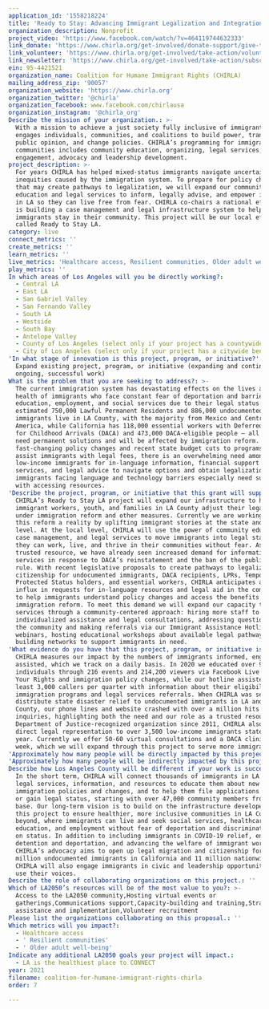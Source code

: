 ```yaml
---
application_id: '1558218224'
title: 'Ready to Stay: Advancing Immigrant Legalization and Integration in LA County'
organization_description: Nonprofit
project_video: 'https://www.facebook.com/watch/?v=464119744632333'
link_donate: 'https://www.chirla.org/get-involved/donate-support/give-today/'
link_volunteer: 'https://www.chirla.org/get-involved/take-action/volunteer/'
link_newsletter: 'https://www.chirla.org/get-involved/take-action/subscribe/'
ein: 95-4421521
organization_name: Coalition for Humane Immigrant Rights (CHIRLA)
mailing_address_zip: '90057'
organization_website: 'https://www.chirla.org'
organization_twitter: '@chirla'
organization_facebook: www.facebook.com/chirlausa
organization_instagram: '@chirla_org'
Describe the mission of your organization.: >-
  With a mission to achieve a just society fully inclusive of immigrants, CHIRLA
  engages individuals, communities, and coalitions to build power, transform
  public opinion, and change policies. CHIRLA’s programming for immigrant
  communities includes community education, organizing, legal services, civic
  engagement, advocacy and leadership development.
project_description: >-
  For years CHIRLA has helped mixed-status immigrants navigate uncertainty and
  inequities caused by the immigration system. To prepare for policy changes
  that may create pathways to legalization, we will expand our community
  education and legal services to inform, legally advise, and empower immigrants
  in LA so they can live free from fear. CHIRLA co-chairs a national effort that
  is building a case management and legal infrastructure system to help
  immigrants stay in their community. This project will be our local effort
  called Ready to Stay LA.
category: live
connect_metrics: ''
create_metrics: ''
learn_metrics: ''
live_metrics: 'Healthcare access, Resilient communities, Older adult well-being'
play_metrics: ''
In which areas of Los Angeles will you be directly working?:
  - Central LA
  - East LA
  - San Gabriel Valley
  - San Fernando Valley
  - South LA
  - Westside
  - South Bay
  - Antelope Valley
  - County of Los Angeles (select only if your project has a countywide benefit)
  - City of Los Angeles (select only if your project has a citywide benefit)
'In what stage of innovation is this project, program, or initiative?': >-
  Expand existing project, program, or initiative (expanding and continuing
  ongoing, successful work)
What is the problem that you are seeking to address?: >-
  The current immigration system has devastating effects on the lives and mental
  health of immigrants who face constant fear of deportation and barriers to
  education, employment, and social services due to their legal status. An
  estimated 750,000 Lawful Permanent Residents and 886,000 undocumented
  immigrants live in LA County, with the majority from Mexico and Central
  America, while California has 118,000 essential workers with Deferred Action
  for Childhood Arrivals (DACA) and 473,000 DACA-eligible people — all of whom
  need permanent solutions and will be affected by immigration reform. With
  fast-changing policy changes and recent state budget cuts to programs that
  assist immigrants with legal fees, there is an overwhelming need among
  low-income immigrants for in-language information, financial support for legal
  services, and legal advice to navigate options and obtain legalization. Older
  immigrants facing language and technology barriers especially need support
  with accessing resources.
'Describe the project, program, or initiative that this grant will support to address the problem identified.': >-
  CHIRLA’s Ready to Stay LA project will expand our infrastructure to help
  immigrant workers, youth, and families in LA County adjust their legal status
  under immigration reform and other measures. Currently we are working to make
  this reform a reality by uplifting immigrant stories at the state and national
  level. At the local level, CHIRLA will use the power of community education,
  case management, and legal services to move immigrants into legal status so
  they can work, live, and thrive in their communities without fear. As a
  trusted resource, we have already seen increased demand for information and
  services in response to DACA’s reinstatement and the ban of the public charge
  rule. With recent legislative proposals to create pathways to legalization and
  citizenship for undocumented immigrants, DACA recipients, LPRs, Temporary
  Protected Status holders, and essential workers, CHIRLA anticipates a huge
  influx in requests for in-language resources and legal aid in the coming year
  to help immigrants understand policy changes and access the benefits of
  immigration reform. To meet this demand we will expand our capacity to provide
  services through a community-centered approach: hiring more staff to offer
  individualized assistance and legal consultations, addressing questions from
  the community and making referrals via our Immigrant Assistance Hotline and
  webinars, hosting educational workshops about available legal pathways, and
  building networks to support immigrants in need.
'What evidence do you have that this project, program, or initiative is or will be successful, and how will you define and measure success?': >-
  CHIRLA measures our impact by the numbers of immigrants informed, engaged, and
  assisted, which we track on a daily basis. In 2020 we educated over 94,587
  individuals through 216 events and 214,200 viewers via Facebook Live on Know
  Your Rights and immigration policy changes, while our hotline assisted at
  least 3,000 callers per quarter with information about their eligibility for
  immigration programs and legal services referrals. When CHIRLA was selected to
  distribute state disaster relief to undocumented immigrants in LA and Orange
  County, our phone lines and website crashed with over a million hits with
  inquiries, highlighting both the need and our role as a trusted resource. As a
  Department of Justice-recognized organization since 2011, CHIRLA also provides
  direct legal representation to over 3,500 low-income immigrants statewide each
  year. Currently we offer 50-60 virtual consultations and a DACA clinic each
  week, which we will expand through this project to serve more immigrants.
'Approximately how many people will be directly impacted by this project, program, or initiative?': '360000'
'Approximately how many people will be indirectly impacted by this project, program, or initiative?': '2011000'
Describe how Los Angeles County will be different if your work is successful.: >-
  In the short term, CHIRLA will connect thousands of immigrants in LA County to
  legal services, information, and resources to educate them about new
  immigration policies and changes, and to help them file applications to adjust
  or gain legal status, starting with over 47,000 community members from our
  base. Our long-term vision is to build on the infrastructure developed through
  this project to ensure healthier, more inclusive communities in LA County and
  beyond, where immigrants can live and seek social services, healthcare,
  education, and employment without fear of deportation and discrimination based
  on status. In addition to including immigrants in COVID-19 relief, ending
  detention and deportation, and advancing the welfare of immigrant workers,
  CHIRLA’s advocacy aims to open up legal migration and citizenship for 2.5
  million undocumented immigrants in California and 11 million nationwide.
  CHIRLA will also engage immigrants in civic and leadership opportunities to
  use their voices.
Describe the role of collaborating organizations on this project.: ''
Which of LA2050’s resources will be of the most value to you?: >-
  Access to the LA2050 community,Hosting virtual events or
  gatherings,Communications support,Capacity-building and training,Strategy
  assistance and implementation,Volunteer recruitment
Please list the organizations collaborating on this proposal.: ''
Which metrics will you impact?:
  - Healthcare access
  - ' Resilient communities'
  - ' Older adult well-being'
Indicate any additional LA2050 goals your project will impact.:
  - LA is the healthiest place to CONNECT
year: 2021
filename: coalition-for-humane-immigrant-rights-chirla
order: 7

---
```

